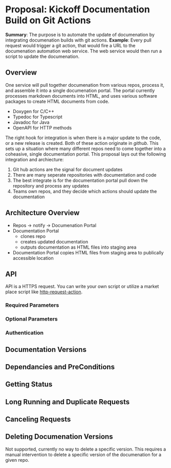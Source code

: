 # Proposal: Kickoff Documentation Build on Git Actions

**Summary**: The purpose is to automate the update of documenation by integrating documenation builds with git actions. 
**Example**: Every pull request would trigger a git action, that would fire a URL to the documenation automation web service. The web service would then run a script to update the documenation. 

## Overview

One service will pull together documenation from various repos, process it, and assemble it into a single documenation portal. The portal currently processes markdown documents into HTML, and uses various software packages to create HTML documents from code.
* Doxygen for C/C++
* Typedoc for Typescript
* Javadoc for Java
* OpenAPI for HTTP methods 

The right hook for integration is when there is a major update to the code, or a new release is created. Both of these action originate in *github*. This sets up a situation where many different repos need to come together into a coheasive, single documentation portal. This proposal lays out the following integration and archiecture:
1. Git hub actions are the signal for document updates
2. There are many seperate repositories with documentation and code 
3. The best integrate is for the documentation portal pull down the repository and process any updates
4. Teams own repos, and they decide which actions should update the documentation

## Architecture Overview

* Repos -> notify -> Documenation Portal
* Documentation Portal 
   - clones repo
   - creates updated documentation
   - outputs documentation as HTML files into staging area 
* Documentation Portal copies HTML files from staging area to publically accessible location  

## API
API is a HTTPS request. You can write your own script or utilize a market place script like [http-request-action](https://github.com/fjogeleit/http-request-action). 

### Required Parameters

### Optional Parameters

### Authentication

## Documentation Versions 

## Dependancies and PreConditions 

## Getting Status

## Long Running and Duplicate Requests

## Canceling Requests

## Deleting Documenation Versions
Not supported, currently no way to delete a specific version. This requires a manual intervention to delete a specific version of the documenation for a given repo. 
